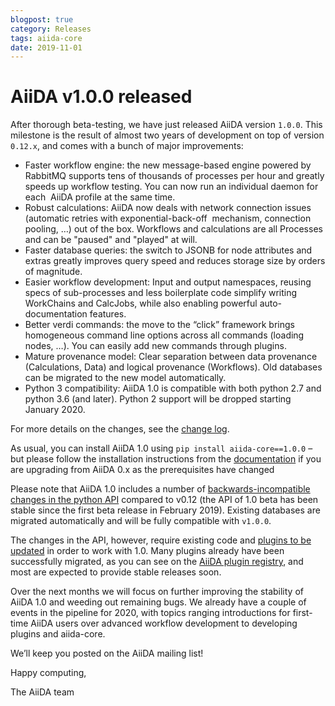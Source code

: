 ```yaml
---
blogpost: true
category: Releases
tags: aiida-core
date: 2019-11-01
---
```


# AiiDA v1.0.0 released

After thorough beta-testing, we have just released AiiDA version `1.0.0`. This milestone is the result of almost two years of development on top of version `0.12.x`, and comes with a bunch of major improvements:

*   Faster workflow engine: the new message-based engine powered by RabbitMQ supports tens of thousands of processes per hour and greatly speeds up workflow testing. You can now run an individual daemon for each  AiiDA profile at the same time.
*   Robust calculations: AiiDA now deals with network connection issues (automatic retries with exponential-back-off  mechanism, connection pooling, …) out of the box. Workflows and calculations are all Processes and can be "paused" and "played" at will.
*   Faster database queries: the switch to JSONB for node attributes and extras greatly improves query speed and reduces storage size by orders of magnitude.
*   Easier workflow development: Input and output namespaces, reusing specs of sub-processes and less boilerplate code simplify writing WorkChains and CalcJobs, while also enabling powerful auto-documentation features.
*   Better verdi commands: the move to the “click” framework brings homogeneous command line options across all commands (loading nodes, …). You can easily add new commands through plugins.
*   Mature provenance model: Clear separation between data provenance (Calculations, Data) and logical provenance (Workflows). Old databases can be migrated to the new model automatically.
*   Python 3 compatibility: AiiDA 1.0 is compatible with both python 2.7 and python 3.6 (and later). Python 2 support will be dropped starting January 2020.

For more details on the changes, see the [change log](https://github.com/aiidateam/aiida-core/blob/v1.0.0/CHANGELOG.md).

As usual, you can install AiiDA 1.0 using `pip install aiida-core==1.0.0` – but please follow the installation instructions from the [documentation](https://aiida-core.readthedocs.io/en/latest/) if you are upgrading from AiiDA 0.x as the prerequisites have changed

Please note that AiiDA 1.0 includes a number of [backwards-incompatible changes in the python API](https://aiida-core.readthedocs.io/en/latest/install/updating_installation.html#backwards-incompatible-changes) compared to v0.12 (the API of 1.0 beta has been stable since the first beta release in February 2019). Existing databases are migrated automatically and will be fully compatible with `v1.0.0`.

The changes in the API, however, require existing code and [plugins to be updated](https://github.com/aiidateam/aiida-core/wiki/AiiDA-1.0-plugin-migration-guide) in order to work with 1.0. Many plugins already have been successfully migrated, as you can see on the [AiiDA plugin registry](https://aiidateam.github.io/aiida-registry/), and most are expected to provide stable releases soon.

Over the next months we will focus on further improving the stability of AiiDA 1.0 and weeding out remaining bugs. We already have a couple of events in the pipeline for 2020, with topics ranging introductions for first-time AiiDA users over advanced workflow development to developing plugins and aiida-core.

We’ll keep you posted on the AiiDA mailing list!

Happy computing,

The AiiDA team
